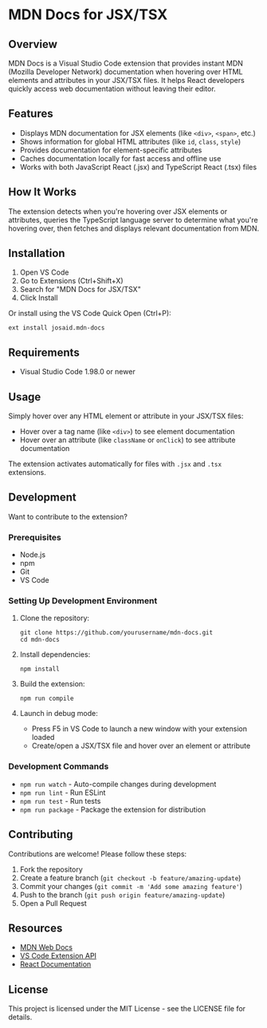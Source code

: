 # MDN Docs for JSX/TSX

## Overview
MDN Docs is a Visual Studio Code extension that provides instant MDN (Mozilla Developer Network) documentation when hovering over HTML elements and attributes in your JSX/TSX files. It helps React developers quickly access web documentation without leaving their editor.

## Features
- Displays MDN documentation for JSX elements (like `<div>`, `<span>`, etc.)
- Shows information for global HTML attributes (like `id`, `class`, `style`)
- Provides documentation for element-specific attributes
- Caches documentation locally for fast access and offline use
- Works with both JavaScript React (.jsx) and TypeScript React (.tsx) files

## How It Works
The extension detects when you're hovering over JSX elements or attributes, queries the TypeScript language server to determine what you're hovering over, then fetches and displays relevant documentation from MDN.

## Installation
1. Open VS Code
2. Go to Extensions (Ctrl+Shift+X)
3. Search for "MDN Docs for JSX/TSX"
4. Click Install

Or install using the VS Code Quick Open (Ctrl+P):
```
ext install josaid.mdn-docs
```

## Requirements
- Visual Studio Code 1.98.0 or newer

## Usage
Simply hover over any HTML element or attribute in your JSX/TSX files:

- Hover over a tag name (like `<div>`) to see element documentation
- Hover over an attribute (like `className` or `onClick`) to see attribute documentation

The extension activates automatically for files with `.jsx` and `.tsx` extensions.

## Development
Want to contribute to the extension?

### Prerequisites
- Node.js
- npm
- Git
- VS Code

### Setting Up Development Environment
1. Clone the repository:
   ```
   git clone https://github.com/yourusername/mdn-docs.git
   cd mdn-docs
   ```

2. Install dependencies:
   ```
   npm install
   ```

3. Build the extension:
   ```
   npm run compile
   ```

4. Launch in debug mode:
   - Press F5 in VS Code to launch a new window with your extension loaded
   - Create/open a JSX/TSX file and hover over an element or attribute

### Development Commands
- `npm run watch` - Auto-compile changes during development
- `npm run lint` - Run ESLint
- `npm run test` - Run tests
- `npm run package` - Package the extension for distribution

## Contributing
Contributions are welcome! Please follow these steps:

1. Fork the repository
2. Create a feature branch (`git checkout -b feature/amazing-update`)
3. Commit your changes (`git commit -m 'Add some amazing feature'`)
4. Push to the branch (`git push origin feature/amazing-update`)
5. Open a Pull Request

## Resources
- [MDN Web Docs](https://developer.mozilla.org/)
- [VS Code Extension API](https://code.visualstudio.com/api)
- [React Documentation](https://reactjs.org/docs/getting-started.html)

## License
This project is licensed under the MIT License - see the LICENSE file for details.
